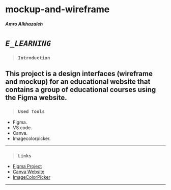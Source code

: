 # mockup-and-wireframe
##### Amro Alkhazaleh
# *`E_LEARNING`* 


> ### `Introduction`
This project is a design interfaces (wireframe and mockup) for an educational 
website that contains a group of educational courses 
using the Figma website.
---
> ### `Used Tools`

+ Figma.
+ VS code.
+ Canva.
+ Imagecolorpicker.

---
> ### `Links`


+ [Figma Project](https://www.figma.com/file/hJ4H2WbQbKzUW1HJIg9Iz1/amro-alkhazaleh-Task-2?node-id=0%3A1&t=p7Byd6Uq3Ke3ckJV-0)
+ [Canva Website](https://www.canva.com/)
+ [ImageColorPicker](https://imagecolorpicker.com/)

---


